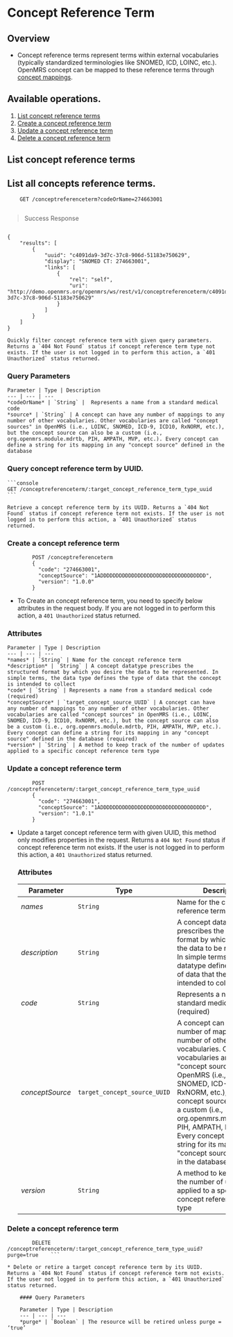 # Concept Reference Term

## Overview

* Concept reference terms represent terms within external vocabularies (typically standardized terminologies like SNOMED, ICD, LOINC, etc.). OpenMRS concept can be mapped to these reference terms through [concept mappings](concept_mapping.md). 
  
## Available operations. 
1.  [List concept reference terms](#list-concept-reference-terms)
2.  [Create a concept reference term](#create-a-concept-reference-term)
3.  [Update a concept reference term](#update-a-concept-reference-term)
4.  [Delete a concept reference term](#delete-a-concept-reference-term)

## List concept reference terms

## List all concepts reference terms.

```shell
    GET /conceptreferenceterm?codeOrName=274663001
```

```
```

> Success Response

```response

{
    "results": [
        {
            "uuid": "c4091da9-3d7c-37c8-906d-51183e750629",
            "display": "SNOMED CT: 274663001",
            "links": [
                {
                    "rel": "self",
                    "uri": "http://demo.openmrs.org/openmrs/ws/rest/v1/conceptreferenceterm/c4091da9-3d7c-37c8-906d-51183e750629"
                }
            ]
        }
    ]
}

```


    Quickly filter concept reference term with given query parameters. Returns a `404 Not Found` status if concept reference term type not exists. If the user is not logged in to perform this action, a `401 Unauthorized` status returned.

### Query Parameters

    Parameter | Type | Description
    --- | --- | ---
    *codeOrName* | `String` |  Represents a name from a standard medical code
    *source* | `String` | A concept can have any number of mappings to any number of other vocabularies. Other vocabularies are called "concept sources" in OpenMRS (i.e., LOINC, SNOMED, ICD-9, ICD10, RxNORM, etc.), but the concept source can also be a custom (i.e., org.openmrs.module.mdrtb, PIH, AMPATH, MVP, etc.). Every concept can define a string for its mapping in any "concept source" defined in the database

    
### Query concept reference term by UUID.

    ```console
    GET /conceptreferenceterm/:target_concept_reference_term_type_uuid
    ```

    Retrieve a concept reference term by its UUID. Returns a `404 Not Found` status if concept reference term not exists. If the user is not logged in to perform this action, a `401 Unauthorized` status returned.


### Create a concept reference term

```console
        POST /conceptreferenceterm
        {
          "code": "274663001",
          "conceptSource": "1ADDDDDDDDDDDDDDDDDDDDDDDDDDDDDDDDDD",
          "version": "1.0.0"
        }
```
* To Create an concept reference term, you need to specify below attributes in the request body. If you are not logged in to perform this action,
 a `401 Unauthorized` status returned.

### Attributes

    Parameter | Type | Description
    --- | --- | ---
    *names* | `String` | Name for the concept reference term
    *description* | `String` | A concept datatype prescribes the structured format by which you desire the data to be represented. In simple terms, the data type defines the type of data that the concept is intended to collect
    *code* | `String` | Represents a name from a standard medical code (required)
    *conceptSource* | `target_concept_source_UUID` | A concept can have any number of mappings to any number of other vocabularies. Other vocabularies are called "concept sources" in OpenMRS (i.e., LOINC, SNOMED, ICD-9, ICD10, RxNORM, etc.), but the concept source can also be a custom (i.e., org.openmrs.module.mdrtb, PIH, AMPATH, MVP, etc.). Every concept can define a string for its mapping in any "concept source" defined in the database (required)
    *version* | `String` | A method to keep track of the number of updates applied to a specific concept reference term type

    
### Update a concept reference term

```console
        POST /conceptreferenceterm/:target_concept_reference_term_type_uuid
        {
          "code": "274663001",
          "conceptSource": "1ADDDDDDDDDDDDDDDDDDDDDDDDDDDDDDDDDD",
          "version": "1.0.1"
        }
```
*  Update a target concept reference term with given UUID, this method only modifies properties in the request. Returns a `404 Not Found` 
status if concept reference term not exists. If the user is not logged in to perform this action, a `401 Unauthorized` status returned.

    ### Attributes

    Parameter | Type | Description
    --- | --- | ---
    *names* | `String` | Name for the concept reference term
    *description* | `String` | A concept datatype prescribes the structured format by which you desire the data to be represented. In simple terms, the datatype defines the type of data that the concept is intended to collect
    *code* | `String` | Represents a name from a standard medical code (required)
    *conceptSource* | `target_concept_source_UUID` | A concept can have any number of mappings to any number of other vocabularies. Other vocabularies are called "concept sources" in OpenMRS (i.e., LOINC, SNOMED, ICD-9, ICD10, RxNORM, etc.), but the concept source can also be a custom (i.e., org.openmrs.module.mdrtb, PIH, AMPATH, MVP, etc.). Every concept can define a string for its mapping in any "concept source" defined in the database (required)
    *version* | `String` | A method to keep track of the number of updates applied to a specific concept reference term type

    
### Delete a concept reference term

```console
        DELETE /conceptreferenceterm/:target_concept_reference_term_type_uuid?purge=true    ```

* Delete or retire a target concept reference term by its UUID. Returns a `404 Not Found` status if concept reference term not exists. If the user not logged in to perform this action, a `401 Unauthorized` status returned.

    #### Query Parameters

    Parameter | Type | Description
    --- | --- | ---
    *purge* | `Boolean` | The resource will be retired unless purge = ‘true’

